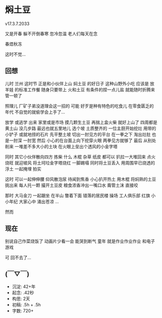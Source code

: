 # 焖土豆
v17.3.7.2033

又是开春 躲不开倒春寒
忽冷忽温 老人们每天在念

春焐秋冻

这时不觉…

## 回想
儿时 兰州 这时节
正是和小伙伴上山 焖土豆 的好日子
这种山野外小吃 应该是 放羊娃 的标准工作餐
随身只要带上 火和土豆 
有条件的捏一点儿盐
就能随时折腾来管一顿了

照理儿 厂矿子弟没道理会这一招的
可能 好歹是种有特色的吃食儿
在零食匮乏的年代
不自觉的就偷学会上手了...

放学 或逃学 出来
家里或是市场 摸几颗生土豆
再揣上盒火柴 就好上山了
四周都是黄土山 没几步路 最远也就五里地儿
选个坡 土质整齐的
一位主厨开始挖灶 用带的小铲子 或就地捞的石片
先平整土坡 切出一肘见方的平台
在一拳之下 淘出灶肚 也是一肘深 一肘宽
然后 小心的在台面上向下挖穿火眼 两拳见方就够了
最后 从别处削来 一堆差不多大小的土块
在火眼上垒出个透风的小金字塔

同时 其它小伙伴散向四方 拣柴
什么 木棍 杂草 纸皮 都可以 
扒拉一大堆回来
点火 烧旺 就迎坡风 将土坷垃金字塔烧红
一脚踢塌 
同时将土豆丢入 
用周围早已烧透的浮土
一起掩埋 拍实

这时 可以一起伸伸腰 仰风散泡尿
待闻到焦香
小心扒开热土
用木棍 将焖熟的土豆 挑出来
每人托一颗
撮开土豆皮 粮食浓香冲出一嘴口水
甭管土沫 直接咬

那时 大马金刀 一起踞坐 在半山
瞥着下面 错落的居民楼 操场 工人俱乐部 红旗
小小年纪 大家心中 涌出苍凉 …

然而
## 现在
别说自己作菜烧饭了
动画片少看一会 能哭到断气
童年 就是作业作业作业 和电子游戏

可 回不去了...


## (￣▽￣)

- 沉淀: 42+年
- 起念: .42秒
- 构思: 2天
- 初稿: .5h + .5h
- 字数: 720+
